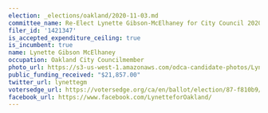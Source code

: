 ```yaml
---
election: _elections/oakland/2020-11-03.md
committee_name: Re-Elect Lynette Gibson-McElhaney for City Council 2020
filer_id: '1421347'
is_accepted_expenditure_ceiling: true
is_incumbent: true
name: Lynette Gibson McElhaney
occupation: Oakland City Councilmember
photo_url: https://s3-us-west-1.amazonaws.com/odca-candidate-photos/Lynette-Gibson-McElhaney.png
public_funding_received: "$21,857.00"
twitter_url: lynettegm
votersedge_url: https://votersedge.org/ca/en/ballot/election/87-f810b9/address/null/zip/94611/contests/contest/21267/candidate/151392?cty=ca%2falm
facebook_url: https://www.facebook.com/LynetteforOakland/
---
```

